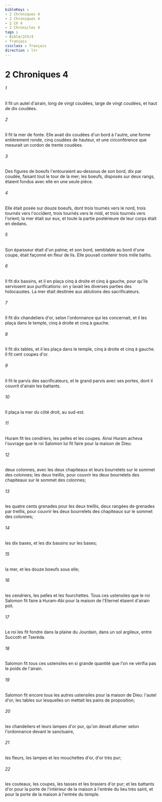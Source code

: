 ```yaml
---
bibleKeys : 
- 2 Chroniques 4
- 2 Chroniques 4
- 2 Ch 4
- 2 Chronicles 4
tags : 
- Bible/2Ch/4
- français
cssclass : français
direction : ltr
---
```


# 2 Chroniques 4

###### 1
Il fit un autel d'airain, long de vingt coudées, large de vingt coudées, et haut de dix coudées.
###### 2
Il fit la mer de fonte. Elle avait dix coudées d'un bord à l'autre, une forme entièrement ronde, cinq coudées de hauteur, et une circonférence que mesurait un cordon de trente coudées.
###### 3
Des figures de boeufs l'entouraient au-dessous de son bord, dix par coudée, faisant tout le tour de la mer; les boeufs, disposés sur deux rangs, étaient fondus avec elle en une seule pièce.
###### 4
Elle était posée sur douze boeufs, dont trois tournés vers le nord, trois tournés vers l'occident, trois tournés vers le midi, et trois tournés vers l'orient; la mer était sur eux, et toute la partie postérieure de leur corps était en dedans.
###### 5
Son épaisseur était d'un palme; et son bord, semblable au bord d'une coupe, était façonné en fleur de lis. Elle pouvait contenir trois mille baths.
###### 6
Il fit dix bassins, et il en plaça cinq à droite et cinq à gauche, pour qu'ils servissent aux purifications: on y lavait les diverses parties des holocaustes. La mer était destinée aux ablutions des sacrificateurs.
###### 7
Il fit dix chandeliers d'or, selon l'ordonnance qui les concernait, et il les plaça dans le temple, cinq à droite et cinq à gauche.
###### 8
Il fit dix tables, et il les plaça dans le temple, cinq à droite et cinq à gauche. Il fit cent coupes d'or.
###### 9
Il fit le parvis des sacrificateurs, et le grand parvis avec ses portes, dont il couvrit d'airain les battants.
###### 10
Il plaça la mer du côté droit, au sud-est.
###### 11
Huram fit les cendriers, les pelles et les coupes. Ainsi Huram acheva l'ouvrage que le roi Salomon lui fit faire pour la maison de Dieu:
###### 12
deux colonnes, avec les deux chapiteaux et leurs bourrelets sur le sommet des colonnes; les deux treillis, pour couvrir les deux bourrelets des chapiteaux sur le sommet des colonnes;
###### 13
les quatre cents grenades pour les deux treillis, deux rangées de grenades par treillis, pour couvrir les deux bourrelets des chapiteaux sur le sommet des colonnes;
###### 14
les dix bases, et les dix bassins sur les bases;
###### 15
la mer, et les douze boeufs sous elle;
###### 16
les cendriers, les pelles et les fourchettes. Tous ces ustensiles que le roi Salomon fit faire à Huram-Abi pour la maison de l'Eternel étaient d'airain poli.
###### 17
Le roi les fit fondre dans la plaine du Jourdain, dans un sol argileux, entre Succoth et Tseréda.
###### 18
Salomon fit tous ces ustensiles en si grande quantité que l'on ne vérifia pas le poids de l'airain.
###### 19
Salomon fit encore tous les autres ustensiles pour la maison de Dieu: l'autel d'or; les tables sur lesquelles on mettait les pains de proposition;
###### 20
les chandeliers et leurs lampes d'or pur, qu'on devait allumer selon l'ordonnance devant le sanctuaire,
###### 21
les fleurs, les lampes et les mouchettes d'or, d'or très pur;
###### 22
les couteaux, les coupes, les tasses et les brasiers d'or pur; et les battants d'or pour la porte de l'intérieur de la maison à l'entrée du lieu très saint, et pour la porte de la maison à l'entrée du temple.
